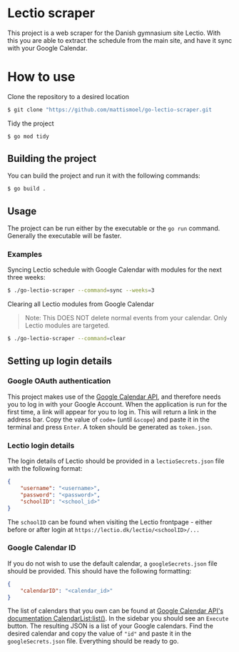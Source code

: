 # Lectio scraper

This project is a web scraper for the Danish gymnasium site Lectio. With this you are able to extract the schedule from the main site, and have it sync with your Google Calendar.


# How to use

Clone the repository to a desired location

```bash
$ git clone "https://github.com/mattismoel/go-lectio-scraper.git
```

Tidy the project

```bash
$ go mod tidy
```

## Building the project

You can build the project and run it with the following commands:
```bash
$ go build .
```

## Usage

The project can be run either by the executable or the `go run` command. Generally the executable will be faster.

### Examples 

Syncing Lectio schedule with Google Calendar with modules for the next three weeks:

```bash
$ ./go-lectio-scraper --command=sync --weeks=3
```


Clearing all Lectio modules from Google Calendar
> Note: This DOES NOT delete normal events from your calendar. Only Lectio modules are targeted.

```bash
$ ./go-lectio-scraper --command=clear
```


## Setting up login details

### Google OAuth authentication

This project makes use of the [Google Calendar API](google.golang.org/api/calendar/v3), and therefore needs you to log in with your Google Account. When the application is run for the first time, a link will appear for you to log in. This will return a link in the address bar. Copy the value of `code=` (until `&scope`) and paste it in the terminal and press `Enter`. A token should be generated as `token.json`.


### Lectio login details

The login details of Lectio should be provided in a `lectioSecrets.json` file with the following format:

```json
{
    "username": "<username>",
    "password": "<password>",
    "schoolID": "<school_id>"
}
```

The `schoolID` can be found when visiting the Lectio frontpage - either before or after login at `https://lectio.dk/lectio/<schoolID>/...` 


### Google Calendar ID

If you do not wish to use the default calendar, a `googleSecrets.json` file should be provided. This should have the following formatting:

```json
{
    "calendarID": "<calendar_id>"
}
```

The list of calendars that you own can be found at [Google Calendar API's documentation CalendarList:list()](https://developers.google.com/calendar/api/v3/reference/calendarList/list). In the sidebar you should see an `Execute` button. The resulting JSON is a list of your Google calendars. Find the desired calendar and copy the value of `"id"` and paste it in the `googleSecrets.json` file. Everything should be ready to go.